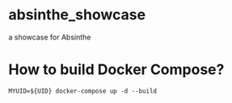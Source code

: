 # absinthe_showcase
a showcase for Absinthe

# How to build Docker Compose?

```
MYUID=${UID} docker-compose up -d --build
```

